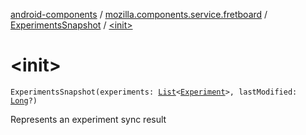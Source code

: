 [android-components](../../index.md) / [mozilla.components.service.fretboard](../index.md) / [ExperimentsSnapshot](index.md) / [&lt;init&gt;](./-init-.md)

# &lt;init&gt;

`ExperimentsSnapshot(experiments: `[`List`](https://kotlinlang.org/api/latest/jvm/stdlib/kotlin.collections/-list/index.html)`<`[`Experiment`](../-experiment/index.md)`>, lastModified: `[`Long`](https://kotlinlang.org/api/latest/jvm/stdlib/kotlin/-long/index.html)`?)`

Represents an experiment sync result

